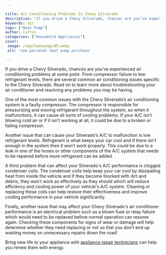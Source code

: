 ```yaml
---

title: Air Conditioning Problems In Chevy Silverado
description: "If you drive a Chevy Silverado, chances are you’ve experienced air conditioning problems at some point. From compressor failure to...see more detail"
keywords: air
tags: ["Heat Pump"]
author: Curtis
categories: ["Household Appliances"]
cover: 
 image: /img/heatpump/89.webp
 alt: 'one personal heat pump purchase'

---
```


If you drive a Chevy Silverado, chances are you’ve experienced air conditioning problems at some point. From compressor failure to low refrigerant levels, there are several common air conditioning issues specific to the Chevy Silverado. Read on to learn more about troubleshooting your air conditioner and resolving any problems you may be having. 

One of the most common issues with the Chevy Silverado’s air conditioning system is a faulty compressor. The compressor is responsible for pressurizing and moving refrigerant throughout the system, so when it malfunctions, it can cause all sorts of cooling problems. If your A/C isn’t blowing cold air or if it isn’t working at all, it could be due to a broken or failing compressor. 

Another issue that can cause your Silverado’s A/C to malfunction is low refrigerant levels. Refrigerant is what keeps your car cool and if there isn’t enough in the system then it won’t work properly. This could be due to a leak in one of the hoses or other components of the A/C system that needs to be repaired before more refrigerant can be added. 

A third problem that can affect your Silverado's A/C performance is clogged condenser coils. The condenser coils help keep your car cool by dissipating heat from inside the vehicle and if they become blocked with dirt and debris, they won't work as effectively as they should which will reduce efficiency and cooling power of your vehicle's A/C system. Cleaning or replacing these coils can help restore their effectiveness and improve cooling performance in your vehicle significantly. 

Finally, another issue that may affect your Chevy Silverado's air conditioner performance is an electrical problem such as a blown fuse or relay failure which would need to be replaced before normal operation can resume again. Checking these components for signs of wear or damage will help determine whether they need replacing or not so that you don't end up wasting money on unnecessary repairs down the road!

Bring new life to your appliance with <a href="/pages/appliance-repair-technicians/">appliance repair technicians</a> can help you renew them with energy.